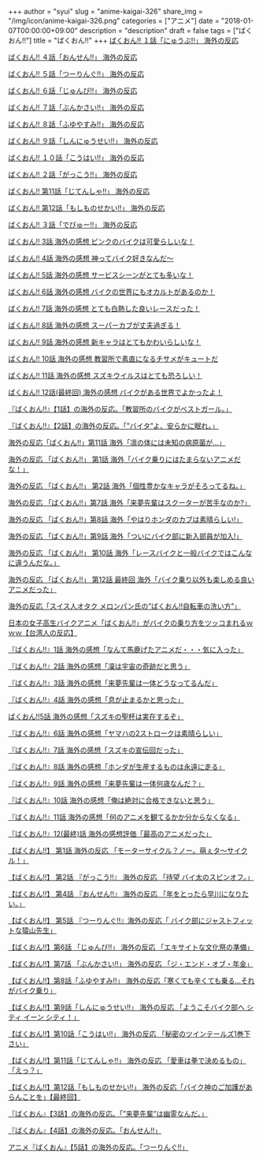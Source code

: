 +++
author = "syui"
slug = "anime-kaigai-326"
share_img = "/img/icon/anime-kaigai-326.png"
categories = ["アニメ"]
date = "2018-01-07T00:00:00+09:00"
description = "description"
draft = false
tags = ["ばくおん!!"]
title = "ばくおん!!"
+++
<a href="http://animetr.blog.fc2.com/blog-entry-1.html" rel="nofollow" target="_blank" title="ばくおん!! １話「にゅうぶ!!」 海外の反応">ばくおん!! １話「にゅうぶ!!」 海外の反応</a>

<a href="http://animetr.blog.fc2.com/blog-entry-11.html" rel="nofollow" target="_blank" title="ばくおん!! ４話「おんせん!!」 海外の反応">ばくおん!! ４話「おんせん!!」 海外の反応</a>

<a href="http://animetr.blog.fc2.com/blog-entry-15.html" rel="nofollow" target="_blank" title="ばくおん!! ５話「つーりんぐ!!」 海外の反応">ばくおん!! ５話「つーりんぐ!!」 海外の反応</a>

<a href="http://animetr.blog.fc2.com/blog-entry-19.html" rel="nofollow" target="_blank" title="ばくおん!! ６話「じゅんび!!」 海外の反応">ばくおん!! ６話「じゅんび!!」 海外の反応</a>

<a href="http://animetr.blog.fc2.com/blog-entry-22.html" rel="nofollow" target="_blank" title="ばくおん!! ７話「ぶんかさい!!」 海外の反応">ばくおん!! ７話「ぶんかさい!!」 海外の反応</a>

<a href="http://animetr.blog.fc2.com/blog-entry-27.html" rel="nofollow" target="_blank" title=" ばくおん!! ８話「ふゆやすみ!!」 海外の反応"> ばくおん!! ８話「ふゆやすみ!!」 海外の反応</a>

<a href="http://animetr.blog.fc2.com/blog-entry-31.html" rel="nofollow" target="_blank" title="ばくおん!! ９話「しんにゅうせい!!」 海外の反応">ばくおん!! ９話「しんにゅうせい!!」 海外の反応</a>

<a href="http://animetr.blog.fc2.com/blog-entry-35.html" rel="nofollow" target="_blank" title=" ばくおん!! １０話「こうはい!!」 海外の反応"> ばくおん!! １０話「こうはい!!」 海外の反応</a>

<a href="http://animetr.blog.fc2.com/blog-entry-4.html" rel="nofollow" target="_blank" title="ばくおん!! ２話「がっこう!!」 海外の反応">ばくおん!! ２話「がっこう!!」 海外の反応</a>

<a href="http://animetr.blog.fc2.com/blog-entry-41.html" rel="nofollow" target="_blank" title="ばくおん!! 第11話「じてんしゃ!!」 海外の反応">ばくおん!! 第11話「じてんしゃ!!」 海外の反応</a>

<a href="http://animetr.blog.fc2.com/blog-entry-47.html" rel="nofollow" target="_blank" title="ばくおん!! 第12話「もしものせかい!!」 海外の反応">ばくおん!! 第12話「もしものせかい!!」 海外の反応</a>

<a href="http://animetr.blog.fc2.com/blog-entry-8.html" rel="nofollow" target="_blank" title="ばくおん!! ３話「でびゅー!!」 海外の反応">ばくおん!! ３話「でびゅー!!」 海外の反応</a>

<a href="http://don32111.blog.fc2.com/blog-entry-285.html" rel="nofollow" target="_blank" title="ばくおん!! 3話 海外の感想 ピンクのバイクは可愛らしいな！">ばくおん!! 3話 海外の感想 ピンクのバイクは可愛らしいな！</a>

<a href="http://don32111.blog.fc2.com/blog-entry-296.html" rel="nofollow" target="_blank" title="ばくおん!! 4話 海外の感想 神ってバイク好きなんだ～">ばくおん!! 4話 海外の感想 神ってバイク好きなんだ～</a>

<a href="http://don32111.blog.fc2.com/blog-entry-308.html" rel="nofollow" target="_blank" title="ばくおん!! 5話 海外の感想 サービスシーンがとても多いな！">ばくおん!! 5話 海外の感想 サービスシーンがとても多いな！</a>

<a href="http://don32111.blog.fc2.com/blog-entry-316.html" rel="nofollow" target="_blank" title="ばくおん!! 6話 海外の感想 バイクの世界にもオカルトがあるのか！">ばくおん!! 6話 海外の感想 バイクの世界にもオカルトがあるのか！</a>

<a href="http://don32111.blog.fc2.com/blog-entry-319.html" rel="nofollow" target="_blank" title="ばくおん!! 7話 海外の感想 とても白熱した良いレースだった！">ばくおん!! 7話 海外の感想 とても白熱した良いレースだった！</a>

<a href="http://don32111.blog.fc2.com/blog-entry-327.html" rel="nofollow" target="_blank" title="ばくおん!! 8話 海外の感想 スーパーカブが丈夫過ぎる！">ばくおん!! 8話 海外の感想 スーパーカブが丈夫過ぎる！</a>

<a href="http://don32111.blog.fc2.com/blog-entry-334.html" rel="nofollow" target="_blank" title="ばくおん!! 9話 海外の感想 新キャラはとてもかわいらしいな！">ばくおん!! 9話 海外の感想 新キャラはとてもかわいらしいな！</a>

<a href="http://don32111.blog.fc2.com/blog-entry-338.html" rel="nofollow" target="_blank" title="ばくおん!! 10話 海外の感想 教習所で素直になるチサメがキュートだ">ばくおん!! 10話 海外の感想 教習所で素直になるチサメがキュートだ</a>

<a href="http://don32111.blog.fc2.com/blog-entry-342.html" rel="nofollow" target="_blank" title="ばくおん!! 11話 海外の感想 スズキウイルスはとても恐ろしい！">ばくおん!! 11話 海外の感想 スズキウイルスはとても恐ろしい！</a>

<a href="http://don32111.blog.fc2.com/blog-entry-346.html" rel="nofollow" target="_blank" title="ばくおん!! 12話(最終回) 海外の感想 バイクがある世界でよかったよ！">ばくおん!! 12話(最終回) 海外の感想 バイクがある世界でよかったよ！</a>

<a href="http://gate-world.com/bakuon-1-2151" rel="nofollow" target="_blank" title="『ばくおん!!』【1話】の海外の反応。「教習所のバイクがベストガール。」">『ばくおん!!』【1話】の海外の反応。「教習所のバイクがベストガール。」</a>

<a href="http://gate-world.com/bakuon-2-2177" rel="nofollow" target="_blank" title="『ばくおん!!』【2話】の海外の反応。「”バイタ”よ、安らかに眠れ。」">『ばくおん!!』【2話】の海外の反応。「”バイタ”よ、安らかに眠れ。」</a>

<a href="http://honyakutyuihou.hatenablog.com/entry/anime/bakun11" rel="nofollow" target="_blank" title="海外の反応「ばくおん!!」第11話 海外「凛の体には未知の病原菌が...」">海外の反応「ばくおん!!」第11話 海外「凛の体には未知の病原菌が...」</a>

<a href="http://honyakutyuihou.hatenablog.com/entry/anime/bakuon01" rel="nofollow" target="_blank" title="海外の反応 「ばくおん!!」 第1話 海外「バイク乗りにはたまらないアニメだな！」">海外の反応 「ばくおん!!」 第1話 海外「バイク乗りにはたまらないアニメだな！」</a>

<a href="http://honyakutyuihou.hatenablog.com/entry/anime/bakuon02_1" rel="nofollow" target="_blank" title="海外の反応 「ばくおん!!」 第2話 海外「個性豊かなキャラがそろってるね。」">海外の反応 「ばくおん!!」 第2話 海外「個性豊かなキャラがそろってるね。」</a>

<a href="http://honyakutyuihou.hatenablog.com/entry/anime/bakuon07" rel="nofollow" target="_blank" title="海外の反応 「ばくおん!!」第7話 海外「来夢先輩はスクーターが苦手なのか?」">海外の反応 「ばくおん!!」第7話 海外「来夢先輩はスクーターが苦手なのか?」</a>

<a href="http://honyakutyuihou.hatenablog.com/entry/anime/bakuon08" rel="nofollow" target="_blank" title="海外の反応 「ばくおん!!」第8話 海外「やはりホンダのカブは素晴らしい!」">海外の反応 「ばくおん!!」第8話 海外「やはりホンダのカブは素晴らしい!」</a>

<a href="http://honyakutyuihou.hatenablog.com/entry/anime/bakuon09" rel="nofollow" target="_blank" title="海外の反応 「ばくおん!!」第9話 海外「ついにバイク部に新入部員が加入!」">海外の反応 「ばくおん!!」第9話 海外「ついにバイク部に新入部員が加入!」</a>

<a href="http://honyakutyuihou.hatenablog.com/entry/anime/bakuon10" rel="nofollow" target="_blank" title="海外の反応 「ばくおん!!」 第10話 海外「レースバイクと一般バイクではこんなに違うんだな。」">海外の反応 「ばくおん!!」 第10話 海外「レースバイクと一般バイクではこんなに違うんだな。」</a>

<a href="http://honyakutyuihou.hatenablog.com/entry/anime/bakuon12" rel="nofollow" target="_blank" title="海外の反応 「ばくおん!!」 第12話 最終回 海外「バイク乗り以外も楽しめる良いアニメだった」">海外の反応 「ばくおん!!」 第12話 最終回 海外「バイク乗り以外も楽しめる良いアニメだった」</a>

<a href="http://kaigai-otaku.jp/anime/anime021" rel="nofollow" target="_blank" title="海外の反応「スイス人オタク メロンパン氏の”ばくおん!!自転車の洗い方”」">海外の反応「スイス人オタク メロンパン氏の”ばくおん!!自転車の洗い方”」</a>

<a href="http://kaola.jp/2016/04/13/422731/" rel="nofollow" target="_blank" title="日本の女子高生バイクアニメ「ばくおん!!」がバイクの乗り方をツッコまれるｗｗｗ【台湾人の反応】">日本の女子高生バイクアニメ「ばくおん!!」がバイクの乗り方をツッコまれるｗｗｗ【台湾人の反応】</a>

<a href="http://soresore.net/archives/1055230695.html" rel="nofollow" target="_blank" title="『ばくおん!!』1話 海外の感想「なんて馬鹿げたアニメだ・・・気に入った」">『ばくおん!!』1話 海外の感想「なんて馬鹿げたアニメだ・・・気に入った」</a>

<a href="http://soresore.net/archives/1055606606.html" rel="nofollow" target="_blank" title="『ばくおん!!』2話 海外の感想「凜は宇宙の奇跡だと思う」">『ばくおん!!』2話 海外の感想「凜は宇宙の奇跡だと思う」</a>

<a href="http://soresore.net/archives/1055988329.html" rel="nofollow" target="_blank" title="『ばくおん!!』3話 海外の感想「来夢先輩は一体どうなってるんだ」">『ばくおん!!』3話 海外の感想「来夢先輩は一体どうなってるんだ」</a>

<a href="http://soresore.net/archives/1056365853.html" rel="nofollow" target="_blank" title="『ばくおん!!』4話 海外の感想「息が止まるかと思った」">『ばくおん!!』4話 海外の感想「息が止まるかと思った」</a>

<a href="http://soresore.net/archives/1056745081.html" rel="nofollow" target="_blank" title="ばくおん!!5話 海外の感想「スズキの聖杯は実在するぞ」">ばくおん!!5話 海外の感想「スズキの聖杯は実在するぞ」</a>

<a href="http://soresore.net/archives/1057126939.html" rel="nofollow" target="_blank" title="『ばくおん!!』6話 海外の感想「ヤマハの2ストロークは素晴らしい」">『ばくおん!!』6話 海外の感想「ヤマハの2ストロークは素晴らしい」</a>

<a href="http://soresore.net/archives/1057473278.html" rel="nofollow" target="_blank" title="『ばくおん!!』7話 海外の感想「スズキの宣伝回だった」">『ばくおん!!』7話 海外の感想「スズキの宣伝回だった」</a>

<a href="http://soresore.net/archives/1057831568.html" rel="nofollow" target="_blank" title="『ばくおん!!』8話 海外の感想「ホンダが生産するものは永遠に走る」">『ばくおん!!』8話 海外の感想「ホンダが生産するものは永遠に走る」</a>

<a href="http://soresore.net/archives/1058046516.html" rel="nofollow" target="_blank" title=" 『ばくおん!!』9話 海外の感想「来夢先輩は一体何歳なんだ？」"> 『ばくおん!!』9話 海外の感想「来夢先輩は一体何歳なんだ？」</a>

<a href="http://soresore.net/archives/1058213336.html" rel="nofollow" target="_blank" title="『ばくおん!!』10話 海外の感想「俺は絶対に合格できないと思う」">『ばくおん!!』10話 海外の感想「俺は絶対に合格できないと思う」</a>

<a href="http://soresore.net/archives/1058417553.html" rel="nofollow" target="_blank" title="『ばくおん!!』11話 海外の感想「何のアニメを観てるかか分からなくなる」">『ばくおん!!』11話 海外の感想「何のアニメを観てるかか分からなくなる」</a>

<a href="http://soresore.net/archives/1058628521.html" rel="nofollow" target="_blank" title="『ばくおん!!』12(最終)話 海外の感想評価「最高のアニメだった」">『ばくおん!!』12(最終)話 海外の感想評価「最高のアニメだった」</a>

<a href="http://tonarino-kawauso.com/wordpress/bakuon01/" rel="nofollow" target="_blank" title="【ばくおん!!】 第1話 海外の反応 「モーターサイクル？ノー。萌ぇタ～サイクル！」">【ばくおん!!】 第1話 海外の反応 「モーターサイクル？ノー。萌ぇタ～サイクル！」</a>

<a href="http://tonarino-kawauso.com/wordpress/bakuon02/" rel="nofollow" target="_blank" title="【ばくおん!!】 第2話 『がっこう!!』 海外の反応 「待望 バイ太のスピンオフ。」">【ばくおん!!】 第2話 『がっこう!!』 海外の反応 「待望 バイ太のスピンオフ。」</a>

<a href="http://tonarino-kawauso.com/wordpress/bakuon04/" rel="nofollow" target="_blank" title="【ばくおん!!】 第4話 『おんせん!!』 海外の反応 「年をとったら早川になりたい。」">【ばくおん!!】 第4話 『おんせん!!』 海外の反応 「年をとったら早川になりたい。」</a>

<a href="http://tonarino-kawauso.com/wordpress/bakuon05/" rel="nofollow" target="_blank" title="【ばくおん!!】 第5話 『つーりんぐ!!』海外の反応「 バイク部にジャストフィットな猿山先生」">【ばくおん!!】 第5話 『つーりんぐ!!』海外の反応「 バイク部にジャストフィットな猿山先生」</a>

<a href="http://tonarino-kawauso.com/wordpress/bakuon06/" rel="nofollow" target="_blank" title="【ばくおん!!】第6話 「じゅんび!!」 海外の反応 「エキサイトな文化祭の準備」">【ばくおん!!】第6話 「じゅんび!!」 海外の反応 「エキサイトな文化祭の準備」</a>

<a href="http://tonarino-kawauso.com/wordpress/bakuon07/" rel="nofollow" target="_blank" title="【ばくおん!!】第7話 「ぶんかさい!!」 海外の反応 「ジ・エンド・オブ・年金」">【ばくおん!!】第7話 「ぶんかさい!!」 海外の反応 「ジ・エンド・オブ・年金」</a>

<a href="http://tonarino-kawauso.com/wordpress/bakuon08/" rel="nofollow" target="_blank" title="【ばくおん!!】第8話「ふゆやすみ!!」 海外の反応「寒くても辛くても乗る…それがバイク乗り」">【ばくおん!!】第8話「ふゆやすみ!!」 海外の反応「寒くても辛くても乗る…それがバイク乗り」</a>

<a href="http://tonarino-kawauso.com/wordpress/bakuon09/" rel="nofollow" target="_blank" title=" 【ばくおん!!】第9話「しんにゅうせい!!」 海外の反応 「ようこそバイク部へ シティ イーン シティ！」"> 【ばくおん!!】第9話「しんにゅうせい!!」 海外の反応 「ようこそバイク部へ シティ イーン シティ！」</a>

<a href="http://tonarino-kawauso.com/wordpress/bakuon10/" rel="nofollow" target="_blank" title="【ばくおん!!】第10話「こうはい!!」 海外の反応 「秘密のツインテールズ1巻下さい」">【ばくおん!!】第10話「こうはい!!」 海外の反応 「秘密のツインテールズ1巻下さい」</a>

<a href="http://tonarino-kawauso.com/wordpress/bakuon11/" rel="nofollow" target="_blank" title="【ばくおん!!】第11話「じてんしゃ!!」 海外の反応 「愛車は拳で決めるもの」「えっ？」">【ばくおん!!】第11話「じてんしゃ!!」 海外の反応 「愛車は拳で決めるもの」「えっ？」</a>

<a href="http://tonarino-kawauso.com/wordpress/bakuon12/" rel="nofollow" target="_blank" title="【ばくおん!!】第12話「もしものせかい!!」 海外の反応「バイク神のご加護があらんことを」【最終回】">【ばくおん!!】第12話「もしものせかい!!」 海外の反応「バイク神のご加護があらんことを」【最終回】</a>

<a href="http://gate-world.com/bakuon-3-2411" rel="nofollow" target="_blank" title="『ばくおん』【3話】の海外の反応。「”来夢先輩”は幽霊なんだ。」">『ばくおん』【3話】の海外の反応。「”来夢先輩”は幽霊なんだ。」</a>


<a href="http://gate-world.com/bakuon-4-2468" rel="nofollow" target="_blank" title="『ばくおん』【4話】の海外の反応。「おんせん!!」">『ばくおん』【4話】の海外の反応。「おんせん!!」</a>


<a href="http://gate-world.com/bakuon-5-2615" rel="nofollow" target="_blank" title="アニメ『ばくおん』【5話】の海外の反応。「つーりんぐ!!」">アニメ『ばくおん』【5話】の海外の反応。「つーりんぐ!!」</a>

